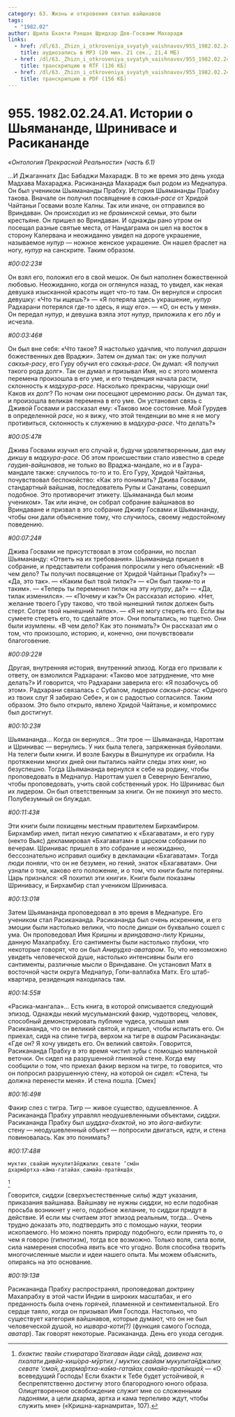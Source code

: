 ```yaml
---
category: 63. Жизнь и откровения святых вайшнавов
tags:
  - "1982.02"
author: Шрила Бхакти Ракшак Шридхар Дев-Госвами Махарадж
links:
  - href: /dl/63._Zhizn_i_otkroveniya_svyatyh_vaishnavov/955_1982.02.24.A1_SridharMj_Istorii_o_Shyamanande_Shrinivase_i_Rasikanande.mp3
    title: аудиозапись в MP3 (20 мин. 21 сек., 21,4 МБ)
  - href: /dl/63._Zhizn_i_otkroveniya_svyatyh_vaishnavov/955_1982.02.24.A1_SridharMj_Istorii_o_Shyamanande_Shrinivase_i_Rasikanande.rtf
    title: транскрипцию в RTF (136 КБ)
  - href: /dl/63._Zhizn_i_otkroveniya_svyatyh_vaishnavov/955_1982.02.24.A1_SridharMj_Istorii_o_Shyamanande_Shrinivase_i_Rasikanande.pdf
    title: транскрипцию в PDF (156 КБ)
---
```


# 955. 1982.02.24.A1. Истории о Шьямананде, Шринивасе и Расикананде

*«Онтология Прекрасной Реальности» (часть 6.1)*

…И Джаганнатх Дас Бабаджи Махарадж. В то же время это день ухода Мадхава Махараджа. Расикананда Махарадж был родом из Меднапура. Он был учеником Шьямананды Прабху. История Шьямананды Прабху такова. Вначале он получил посвящение в *сакхья-расе* от Хридой Чайтаньи Госвами возле Калны. Так или иначе, он отправился во Вриндаван. Он происходил из не *браминской* семьи, это были крестьяне. Он пришел во Вриндаван. И однажды рано утром он посещал разные святые места, от Нандаграма он шел на восток в сторону Калервана и неожиданно увидел на дороге украшение, называемое *нупур* — ножное женское украшение. Он нашел браслет на ногу, *нупур* на санскрите. Таким образом.

*#00:02:23#*

Он взял его, положил его в свой мешок. Он был наполнен божественной любовью. Неожиданно, когда он оглянулся назад, то увидел, как некая девушка изысканной красоты ищет что-то там. Он вернулся и спросил девушку: «Что ты ищешь?» — «Я потеряла здесь украшение, *нупур* Радхарани потерялся где-то здесь, я ищу его». — «О, он есть у меня». Он передал *нупур*, и девушка взяла этот *нупур*, приложила к его лбу и исчезла.

*#00:03:46#*

Он был вне себя: «Что такое? Я настолько удачлив, что получил *даршан* божественных дев Враджи». Затем он думал так: он уже получил *сакхья-расу*, его Гуру обучил его *сакхья-расе*. Он думал: «Я получил такого рода долг». Так он думал и призывал Имя, но с этого момента перемена произошла в его уме, и его тенденция начала расти, склонность к *мадхура-расе*. Насколько прекрасны, чарующи они! Каков их долг? По ночам они посещают церемонию *расы*. Он думал так, и произошла великая перемена в его уме. Он установил связь с Дживой Госвами и рассказал ему: «Таково мое состояние. Мой Гурудев в определенной *расе*, но я вижу, что этой тенденции во мне я не могу противиться, склонность к служению в *мадхура-расе*. Что делать?»

*#00:05:47#*

Джива Госвами изучил его случай и, будучи удовлетворенным, дал ему *дикшу* в *мадхура-расе*. Об этом происшествии стало известно в среде *гаудия-вайшнавов*, не только во Враджа-мандале, но и в Гаура-мандале также: случилось то-то и то. Его Гуру, Хридой Чайтанья, почувствовал беспокойство: «Как это понимать? Джива Госвами, стандартный вайшнав, последователь Рупы и Санатаны, совершил подобное. Это противоречит этикету. Шьямананда был моим учеником». Так или иначе, он собрал собрание вайшнавов во Вриндаване и призвал в это собрание Дживу Госвами и Шьямананду, чтобы они дали объяснение тому, что случилось, своему недостойному поведению.

*#00:07:24#*

Джива Госвами не присутствовал в этом собрании, но послал Шьямананду: «Ответь на их требования». Шьямананда пришел в собрание, и представители собрания попросили у него объяснений: «В чем дело? Ты получил посвящение от Хридой Чайтаньи Прабху?» — «Да, это так». — «Каким был твой *тилак*?» — «Он был таким-то и таким». — «Теперь ты переменил *тилак* на эту *нупуру*, да?» — «Да, тилак изменился». — «Почему и как?» Он рассказал историю. «Нет, желание твоего Гуру таково, что твой нынешний *тилак* должен быть стерт. Сотри твой нынешний *тилак*». — «Я не могу стереть его. Если вы сумеете стереть его, то сделайте это». Они попытались, но тщетно. Они были изумлены. «В чем дело? Как это понимать?» Он рассказал им о том, что произошло, историю, и, конечно, они почувствовали благоговение.

*#00:09:22#*

Другая, внутренняя история, внутренний эпизод. Когда его призвали к ответу, он взмолился Радхарани: «Таково мое затруднение, что мне делать?» И говорится, что Радхарани заверила его: «Я позабочусь об этом». Радхарани связалась с Субалом, лидером *сакхья-расы*: «Одного из твоих слуг Я забираю Себе», и он с радостью согласился. Таким образом. Это было открыто, явлено Хридой Чайтанье, и компромисс был достигнут.

*#00:10:23#*

Шьямананда… Когда он вернулся… Эти трое — Шьямананда, Нароттам и Шринивас — вернулись. У них была телега, запряженная буйволами. На телеги были книги. И возле Бакуры в Вишнупуре их ограбили. На протяжении многих дней они пытались найти следы этих книг, но безуспешно. Тогда Шьямананда вернулся к себе на родину, чтобы проповедовать в Меднапур. Нароттам ушел в Северную Бенгалию, чтобы проповедовать, учить свой собственный урок. Но Шринивас был их лидером. Он был ответственным за книги. Он не покинул это место. Полубезумный он блуждал.

*#00:11:43#*

Эти книги были похищены местным правителем Бирхамбиром. Бирхамбир имел, питал некую симпатию к «Бхагаватам», и его гуру (некто Вьяс) декламировал «Бхагаватам» в царском собрании по вечерам. Шринивас пришел в это собрание и неожиданно, бессознательно исправил ошибку в декламации «Бхагаватам». Тогда люди поняли, что он не безумен, но гений, знаток «Бхагаватам». Они узнали о том, каково его положение, и о том, что книги были потеряны. Царь признался: «Я похитил эти книги». Книги были показаны Шринивасу, и Бирхамбир стал учеником Шриниваса.

*#00:13:01#*

Затем Шьямананда проповедовал в это время в Меднапуре. Его учеником стал Расикананда. Расикананда был очень искренним, и его эмоции были настолько велики, что после *дикши* он буквально сошел с ума. Он проповедовал Имя Кришны и *вриндавана-лилу* Кришны, данную Махапрабху. Его сантименты были настолько глубоки, что некоторые говорят, что он был *Анирудха-аватаром*. То, что невозможно увидеть человеческой душе, настолько интенсивны были его сантименты, различные мысли о Вриндаване. Он установил Матх в восточной части округа Меднапур, Гопи-валлабха Матх. Его штаб-квартира, резиденция находилась там.

*#00:14:55#*

«Расика-мангала»… Есть книга, в которой описывается следующий эпизод. Однажды некий мусульманский факир, чудотворец, человек, способный демонстрировать публике чудеса, услышал имя Расикананда, что он великий святой, и пришел, чтобы испытать его. Он приехал, сидя на спине тигра, верхом на тигре в *ашрам* Расикананды: «Где он? Я хочу увидеть его. Он великий святой». Говорится, Расикананда Прабху в это время чистил зубы с помощью маленькой веточки. Он сидел на разрушенной глиняной стене. Когда ему сообщили о том, что приехал факир верхом на тигре, то говорится, что он попросил разрушенную стену, на которой он сидел: «Стена, ты должна перенести меня». И стена пошла. [Смех]

*#00:16:49#*

Факир слез с тигра. Тигр — живое существо, одушевленное. А Расикананда Прабху управлял неодушевленными объектами, *сиддхи*. Расикананда Прабху был *шуддха-бхактой*, но это *йога-вибхути*: стену — неодушевленный объект — попросили двигаться, идти, и стена повиновалась. Как это понимать?

*#00:17:48#*

    муктих̣ свайам̇ мукулита̄н̃джалих̣ севате ’сма̄н
    дхарма̄ртха-ка̄ма-гатайах̣ самайа-пратӣкш̣а̄х̣
[^_ftn1]

Говорится, *сиддхи* (сверхъестественные силы) ждут указания, приказания вайшнава. Вайшнаву не нужны *сиддхи*, но если подобная просьба возникнет у него, подобное желание, то *сиддхи* придут в действие. И если мы считаем этот эпизод реальным, тогда… Очень трудно доказать это, подтвердить это с помощью науки, теории ископаемого. Но можно понять природу подобного, если принять то, о чем я говорю (гипнотизм), тогда все возможно. Только воля, сила воли, сила намерения способна явить все что угодно. Воля способна творить многочисленные мысли и идеи нашего опыта. Мы можем объяснить, опираясь на это основание.

*#00:19:13#*

Расикананда Прабху распространял, проповедовал доктрину Махапрабху в этой части Индии в широких масштабах, и его преданность была очень горячей, пламенной и сентиментальной. Его сердце таяло, когда он призывал Имя Господа. Настолько, что существует категория вайшнавов, которые думают, что он не был человеческой душой, но *ишвара-коти(?)* (функция самого Господа, *аватар*). Так говорят некоторые. Расикананда. День его ухода сегодня.



[^_ftn1]: *бхактис твайи стхиратара̄ бхагаван йади сйа̄д, даивена нах̣ пхалати дивйа-киш́ора-мӯртих̣ / муктих̣ свайам̇ мукулита̄н̃джалих̣ севате ’сма̄н, дхарма̄ртха-ка̄ма-гатайах̣ самайа-пратӣкш̣а̄х̣* — «О всеведущий Господь! Если бхакти к Тебе будет устойчивой, я беспрепятственно достигну этого благородного юного образа. Олицетворенное освобождение служит мне со сложенными ладонями, а цели дхарма, артха и кама терпеливо ждут, чтобы служить мне» («Кришна-карнамрита», 107).

